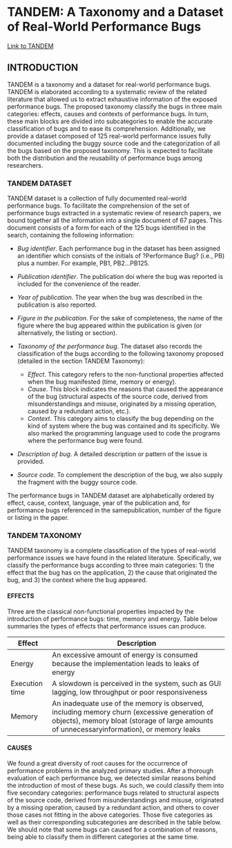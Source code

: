 # **TANDEM**: A Taxonomy and a Dataset of Real-World Performance Bugs
[Link to TANDEM](https://github.com/belene/tandem/blob/master/docs/TANDEM.pdf)

## INTRODUCTION 
TANDEM is a taxonomy and a dataset for real-world performance bugs. TANDEM is elaborated according to a systematic review of the related literature that allowed us to extract exhaustive information of the exposed performance bugs. The proposed taxonomy classify the bugs in three main categories: effects,  causes  and  contexts  of performance bugs. In turn, these main blocks are divided into subcategories to enable the accurate classification of bugs and to ease its comprehension. Additionally, we provide a dataset composed of 125 real-world performance issues fully documented including the buggy source code and the categorization of all the bugs based on the proposed taxonomy. This is expected to facilitate both the distribution and the reusability of performance bugs among researchers.

### TANDEM DATASET
TANDEM dataset is a collection of fully documented real-world performance bugs. To facilitate the comprehension of the set of performance bugs extracted in a systematic review of research papers, we bound together all the information into a single document of 67 pages. This document consists of a form for each of the 125 bugs identified in the search, containing the following information:
* *Bug identifier*. Each performance bug in the dataset has been assigned an identifier which consists of the initials of ?Performance Bug? (i.e., PB) plus a number. For example, PB1, PB2...PB125.

* *Publication identifier*. The publication doi where the bug was reported is included for the convenience of the reader.

* *Year of publication*. The year when the bug was described in the publication is also reported.

* *Figure in the publication*. For the sake of completeness, the name of the figure where the bug appeared within the publication is given (or alternatively, the listing or section).

* *Taxonomy of the performance bug*. The dataset also records the classification of the bugs according to the following taxonomy proposed (detailed in the section TANDEM Taxonomy):
    * *Effect*. This category refers to the non-functional properties affected when the bug manifested (time, memory or energy).
    * *Cause*. This block indicates the reasons that caused the appearance of the bug (structural aspects of the source code, derived from misunderstandings and misuse, originated by a missing operation, caused by a redundant action, etc.).
    * *Context*. This category aims to classify the bug depending on the kind of system where the bug was contained and its specificity. We also marked the programming language used to code the programs where the performance bug were found.

* *Description of bug*. A detailed description or pattern of the issue is provided.

* *Source code*. To complement the description of the bug, we also supply the fragment with the buggy source code.

The performance bugs in TANDEM dataset are alphabetically ordered by effect, cause, context, language, year of the publication and, for performance bugs referenced in the samepublication, number of the figure or listing in the paper. 

### TANDEM TAXONOMY
TANDEM taxonomy is a complete classification of the types of real-world performance issues we have found in the related literature. Specifically, we classify the performance bugs according to three main categories: 1) the effect that the bug has on the application, 2) the cause that originated the bug, and 3) the context where the bug appeared.

#### EFFECTS
Three are the classical non-functional properties impacted by the introduction of performance bugs: time, memory and energy. Table below summaries the types of effects that performance issues can produce.

|Effect | Description |
| ----- |-------------|
|Energy |An excessive amount of energy is consumed because the implementation leads to leaks of energy|
|Execution time | A slowdown is perceived in the system, such as GUI lagging, low throughput or poor responsiveness|
|Memory | An inadequate use of the memory is observed, including memory churn (excessive generation of objects), memory bloat (storage of large amounts of unnecessaryinformation), or memory leaks|

#### CAUSES
We found a great diversity of root causes for the occurrence of performance problems in the analyzed primary studies. After a  thorough evaluation of each performance bug, we detected similar reasons behind the introduction of most of these bugs. As such, we could classify them into five secondary categories: performance bugs related to structural aspects of the source code, derived from misunderstandings and misuse, originated by a missing operation, caused by a redundant action, and others to cover those cases not fitting in  the  above  categories.  Those  five  categories  as  well  as their corresponding subcategories are described in the table below. We should note that some bugs can caused for a combination of reasons, being able to classify them in different categories at the same time.


